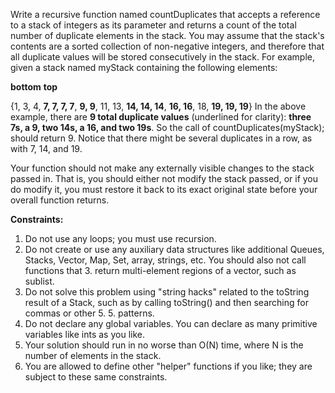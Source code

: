 Write a recursive function named countDuplicates that accepts a reference to a stack of integers as its parameter and returns a count of the total number of duplicate elements in the stack. You may assume that the stack's contents are a sorted collection of non-negative integers, and therefore that all duplicate values will be stored consecutively in the stack. For example, given a stack named myStack containing the following elements:  


**bottom**                                                              **top**  

{1, 3, 4, **7, 7, 7, 7**, **9, 9**, 11, 13, **14, 14, 14**, **16, 16**, 18, **19, 19, 19**}
In the above example, there are **9 total duplicate values** (underlined for clarity): **three 7s, a 9, two 14s, a 16, and two 19s**. So the call of countDuplicates(myStack); should return 9. Notice that there might be several duplicates in a row, as with 7, 14, and 19.  


Your function should not make any externally visible changes to the stack passed in. That is, you should either not modify the stack passed, or if you do modify it, you must restore it back to its exact original state before your overall function returns.  


**Constraints:**  


1. Do not use any loops; you must use recursion.
2. Do not create or use any auxiliary data structures like additional Queues, Stacks, Vector, Map, Set, array, strings, etc. You should also not call functions that 3. return multi-element regions of a vector, such as sublist.
4. Do not solve this problem using "string hacks" related to the toString result of a Stack, such as by calling toString() and then searching for commas or other 5. 5. patterns.
6. Do not declare any global variables. You can declare as many primitive variables like ints as you like.
8. Your solution should run in no worse than O(N) time, where N is the number of elements in the stack.
9. You are allowed to define other "helper" functions if you like; they are subject to these same constraints.
